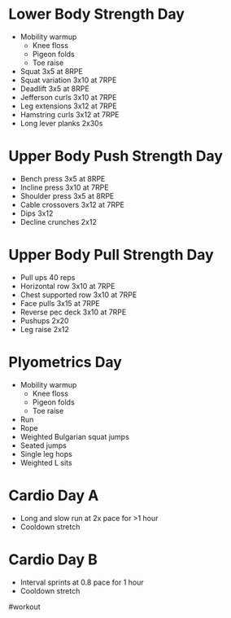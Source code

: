 # Lower Body Strength Day
- Mobility warmup 
	- Knee floss
	- Pigeon folds
	- Toe raise
- Squat 3x5 at 8RPE
- Squat variation 3x10 at 7RPE
- Deadlift 3x5 at 8RPE
- Jefferson curls 3x10 at 7RPE
- Leg extensions 3x12 at 7RPE
- Hamstring curls 3x12 at 7RPE
- Long lever planks 2x30s 

# Upper Body Push Strength Day
- Bench press 3x5 at 8RPE
- Incline press 3x10 at 7RPE
- Shoulder press 3x5 at 8RPE
- Cable crossovers 3x12 at 7RPE
- Dips 3x12
- Decline crunches 2x12
# Upper Body Pull Strength Day
- Pull ups 40 reps
- Horizontal row 3x10 at 7RPE
- Chest supported row 3x10 at 7RPE
- Face pulls 3x15 at 7RPE
- Reverse pec deck 3x10 at 7RPE
- Pushups 2x20
- Leg raise 2x12

# Plyometrics Day
- Mobility warmup 
	- Knee floss
	- Pigeon folds
	- Toe raise
- Run
- Rope
- Weighted Bulgarian squat jumps 
- Seated jumps
- Single leg hops
- Weighted L sits

# Cardio Day A
- Long and slow run at 2x pace for >1 hour
- Cooldown stretch

# Cardio Day B
- Interval sprints at 0.8 pace for 1 hour
- Cooldown stretch

#workout